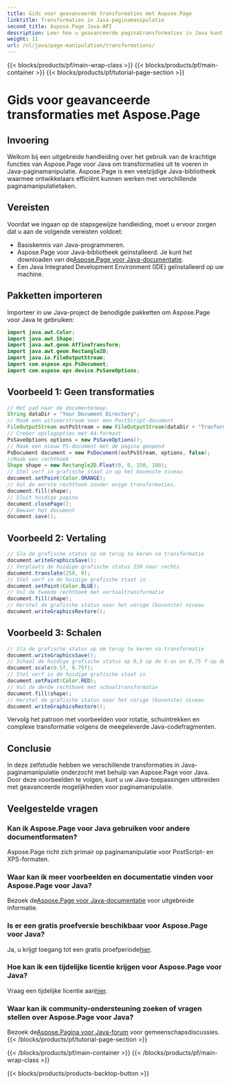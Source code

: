 ```yaml
---
title: Gids voor geavanceerde transformaties met Aspose.Page
linktitle: Transformaties in Java-paginamanipulatie
second_title: Aspose.Page Java-API
description: Leer hoe u geavanceerde paginatransformaties in Java kunt uitvoeren met Aspose.Page voor Java. Verbeter uw Java-applicaties met krachtige manipulatiemogelijkheden.
weight: 11
url: /nl/java/page-manipulation/transformations/
---
```


{{< blocks/products/pf/main-wrap-class >}}
{{< blocks/products/pf/main-container >}}
{{< blocks/products/pf/tutorial-page-section >}}

# Gids voor geavanceerde transformaties met Aspose.Page

## Invoering
Welkom bij een uitgebreide handleiding over het gebruik van de krachtige functies van Aspose.Page voor Java om transformaties uit te voeren in Java-paginamanipulatie. Aspose.Page is een veelzijdige Java-bibliotheek waarmee ontwikkelaars efficiënt kunnen werken met verschillende paginamanipulatietaken.
## Vereisten
Voordat we ingaan op de stapsgewijze handleiding, moet u ervoor zorgen dat u aan de volgende vereisten voldoet:
- Basiskennis van Java-programmeren.
-  Aspose.Page voor Java-bibliotheek geïnstalleerd. Je kunt het downloaden van de[Aspose.Page voor Java-documentatie](https://reference.aspose.com/page/java/).
- Een Java Integrated Development Environment (IDE) geïnstalleerd op uw machine.
## Pakketten importeren
Importeer in uw Java-project de benodigde pakketten om Aspose.Page voor Java te gebruiken:
```java
import java.awt.Color;
import java.awt.Shape;
import java.awt.geom.AffineTransform;
import java.awt.geom.Rectangle2D;
import java.io.FileOutputStream;
import com.aspose.eps.PsDocument;
import com.aspose.eps.device.PsSaveOptions;

```
## Voorbeeld 1: Geen transformaties
```java
// Het pad naar de documentenmap.
String dataDir = "Your Document Directory";
// Maak een uitvoerstroom voor een PostScript-document
FileOutputStream outPsStream = new FileOutputStream(dataDir + "Tranformations_outPS.ps");
// Creëer opslagopties met A4-formaat
PsSaveOptions options = new PsSaveOptions();
// Maak een nieuw PS-document met de pagina geopend
PsDocument document = new PsDocument(outPsStream, options, false);
//Maak een rechthoek
Shape shape = new Rectangle2D.Float(0, 0, 150, 100);
// Stel verf in grafische staat in op het bovenste niveau
document.setPaint(Color.ORANGE);
// Vul de eerste rechthoek zonder enige transformaties.
document.fill(shape);
// Sluit huidige pagina
document.closePage();
// Bewaar het document
document.save();
```
## Voorbeeld 2: Vertaling
```java
// Sla de grafische status op om terug te keren na transformatie
document.writeGraphicsSave();
// Verplaats de huidige grafische status 250 naar rechts
document.translate(250, 0);
// Stel verf in de huidige grafische staat in
document.setPaint(Color.BLUE);
// Vul de tweede rechthoek met vertaaltransformatie
document.fill(shape);
// Herstel de grafische status naar het vorige (bovenste) niveau
document.writeGraphicsRestore();
```
## Voorbeeld 3: Schalen
```java
// Sla de grafische status op om terug te keren na transformatie
document.writeGraphicsSave();
// Schaal de huidige grafische status op 0,5 op de X-as en 0,75 f op de Y-as
document.scale(0.5f, 0.75f);
// Stel verf in de huidige grafische staat in
document.setPaint(Color.RED);
// Vul de derde rechthoek met schaaltransformatie
document.fill(shape);
// Herstel de grafische status naar het vorige (bovenste) niveau
document.writeGraphicsRestore();
```
Vervolg het patroon met voorbeelden voor rotatie, schuintrekken en complexe transformatie volgens de meegeleverde Java-codefragmenten.
## Conclusie
In deze zelfstudie hebben we verschillende transformaties in Java-paginamanipulatie onderzocht met behulp van Aspose.Page voor Java. Door deze voorbeelden te volgen, kunt u uw Java-toepassingen uitbreiden met geavanceerde mogelijkheden voor paginamanipulatie.
## Veelgestelde vragen
### Kan ik Aspose.Page voor Java gebruiken voor andere documentformaten?
Aspose.Page richt zich primair op paginamanipulatie voor PostScript- en XPS-formaten.
### Waar kan ik meer voorbeelden en documentatie vinden voor Aspose.Page voor Java?
 Bezoek de[Aspose.Page voor Java-documentatie](https://reference.aspose.com/page/java/) voor uitgebreide informatie.
### Is er een gratis proefversie beschikbaar voor Aspose.Page voor Java?
 Ja, u krijgt toegang tot een gratis proefperiode[hier](https://releases.aspose.com/).
### Hoe kan ik een tijdelijke licentie krijgen voor Aspose.Page voor Java?
 Vraag een tijdelijke licentie aan[hier](https://purchase.aspose.com/temporary-license/).
### Waar kan ik community-ondersteuning zoeken of vragen stellen over Aspose.Page voor Java?
 Bezoek de[Aspose.Pagina voor Java-forum](https://forum.aspose.com/c/page/39) voor gemeenschapsdiscussies.
{{< /blocks/products/pf/tutorial-page-section >}}

{{< /blocks/products/pf/main-container >}}
{{< /blocks/products/pf/main-wrap-class >}}

{{< blocks/products/products-backtop-button >}}
